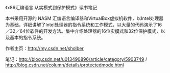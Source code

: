 《x86汇编语言 从实模式到保护模式》读书笔记

本书采用开源的 NASM 汇编语言编译器和VirtualBox虚拟机软件，以Intel处理器为基础，详细讲解了Intel处理器的指令系统和工作模式，以大量的代码演示了16／32／64位软件的开发方法。集中介绍处理器的16位实模式和32位保护模式，以及基本的指令系统。

作者主页：http://my.csdn.net/sholber

笔记：http://blog.csdn.net/u013490896/article/category/5903749 / http://blog.csdn.net/column/details/protectedmode.html